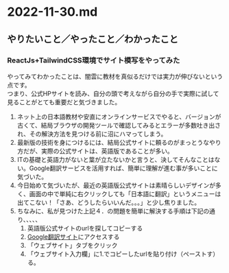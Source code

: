 # 2022-11-30.md

## やりたいこと／やったこと／わかったこと

### ReactJs+TailwindCSS環境でサイト模写をやってみた

やってみてわかったことは、闇雲に教材を真似るだけでは実力が伸びないという点です。  
つまり、公式HPサイトを読み、自分の頭で考えながら自分の手で実際に試して見ることがとても重要だと気づきました。  

1. ネット上の日本語教材や安直にオンラインサービスでやると、バージョンが古くて、結局ブラウザの開発ツールで確認してみるとエラーが多数吐き出され、その解決方法を見つける前に沼にハマってしまう。
2. 最新版の技術を身につけるには、結局公式サイトに頼るのがまっとうなやり方だが、実際の公式サイトは、英語版であることが多い。
3. ITの基礎と英語力がないと葉が立たないかと言うと、決してそんなことはない。Google翻訳サービスを活用すれば、簡単に理解が進む事が多いことに気づいた。
4. 今日始めて気づいたが、最近の英語版公式サイトは素晴らしいデザインが多く、画面の中で単純に右クリックしても「日本語に翻訳」というメニューは出てこない！「さあ、どうしたらいいんだ。。。」と少し焦りました。
5. ちなみに、私が見つけた上記４．の問題を簡単に解決する手順は下記の通り、、、、、
    1. 英語版公式サイトのurlを探してコピーする
    2. [Google翻訳サイト]()にアクセスする
    3. 「ウェブサイト」タブをクリック
    4. 「ウェブサイト入力欄」に1.でコピーしたurlを貼り付け（ペーストす）る。
  
